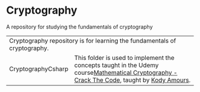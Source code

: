 # Cryptography
A repository for studying the fundamentals of cryptography

<table>
<tr>
<td colspan="2">
Cryptography repository is for learning the fundamentals of cryptography.
</td>
</tr>
<tr>
<td>
CryptographyCsharp
</td>
<td>
This folder is used to implement the concepts taught in the Udemy course<a href="https://www.udemy.com/cryptography/">Mathematical Cryptography - Crack The Code</a>, taught by <a href="https://www.udemy.com/user/kodydamours/">Kody Amours</a>.
</td>
</tr>
</table>
